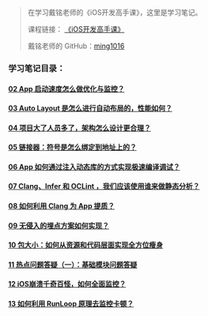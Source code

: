 > 在学习戴铭老师的《iOS开发高手课》，这里是学习笔记。
> 
> 课程链接： [《iOS开发高手课》](https://time.geekbang.org/column/intro/161?code=PbktFs%2Fw7EHB9TJpCcw1bc9KoCR%2FYLnpUmqrB0uOruk%3D)
> 
> 戴铭老师的 GitHub：[ming1016](https://github.com/ming1016)

### 学习笔记目录：
#### [02 App 启动速度怎么做优化与监控？](https://github.com/liuzhongning/Articles/blob/master/contents/study_ming/02%20App%20启动速度怎么做优化与监控？.md)
#### [03 Auto Layout 是怎么进行自动布局的，性能如何？](https://github.com/liuzhongning/Articles/blob/master/contents/study_ming/03%20Auto%20Layout%20是怎么进行自动布局的，性能如何？.md)
#### [04 项目大了人员多了，架构怎么设计更合理？](https://github.com/liuzhongning/Articles/blob/master/contents/study_ming/04%20项目大了人员多了，架构怎么设计更合理？.md)
#### [05 链接器：符号是怎么绑定到地址上的？](https://github.com/liuzhongning/Articles/blob/master/contents/study_ming/05%20链接器：符号是怎么绑定到地址上的？.md)
#### [06 App 如何通过注入动态库的方式实现极速编译调试？](https://github.com/liuzhongning/Articles/blob/master/contents/study_ming/06%20App%20如何通过注入动态库的方式实现极速编译调试？.md)
#### [07 Clang、Infer 和 OCLint ，我们应该使用谁来做静态分析？](https://github.com/liuzhongning/Articles/blob/master/contents/study_ming/07%20Clang、Infer%20和%20OCLint%20，我们应该使用谁来做静态分析？.md)
#### [08 如何利用 Clang 为 App 提质？](https://github.com/liuzhongning/Articles/blob/master/contents/study_ming/08%20如何利用%20Clang%20为%20App%20提质？.md)
#### [09 无侵入的埋点方案如何实现？](https://github.com/liuzhongning/Articles/blob/master/contents/study_ming/09%20无侵入的埋点方案如何实现？.md)
#### [10 包大小：如何从资源和代码层面实现全方位瘦身](https://github.com/liuzhongning/Articles/blob/master/contents/study_ming/10%20包大小：如何从资源和代码层面实现全方位瘦身.md)
#### [11 热点问题答疑（一）：基础模块问题答疑](https://github.com/liuzhongning/Articles/blob/master/contents/study_ming/11%20热点问题答疑（一）：基础模块问题答疑.md)
#### [12 iOS崩溃千奇百怪，如何全面监控？](https://github.com/liuzhongning/Articles/blob/master/contents/study_ming/12%20iOS崩溃千奇百怪，如何全面监控？.md)
#### [13 如何利用 RunLoop 原理去监控卡顿？](https://github.com/liuzhongning/Articles/blob/master/contents/study_ming/13%20如何利用%20RunLoop%20原理去监控卡顿？.md)